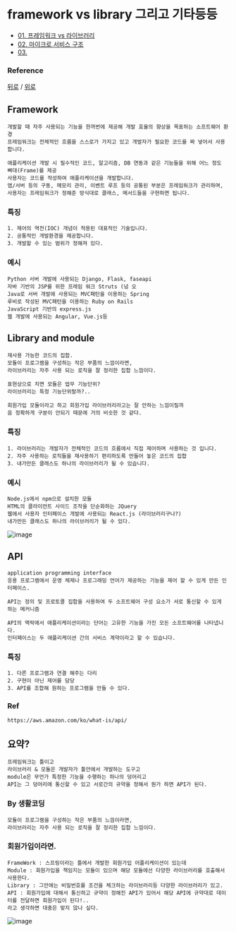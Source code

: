 # framework vs library 그리고 기타등등
* [01. 프레임워크 vs 라이브러리](#framework-vs-library)
* [02. 마이크로 서비스 구조](#마이크로-서비스-micro-service)
* [03. ](#3)

### Reference
[뒤로](../README.md) / [위로](#micro-service-vs-monolithic)



## Framework
    개발할 때 자주 사용되는 기능을 한꺼번에 제공해 개발 효율의 향상을 목표하는 소프트웨어 환경
    프레임워크는 전체적인 흐름을 스스로가 가지고 있고 개발자가 필요한 코드를 짜 넣어서 사용합니다. 

    애플리케이션 개발 시 필수적인 코드, 알고리즘, DB 연동과 같은 기능들을 위해 어느 정도 뼈대(Frame)를 제공
    사용자는 코드를 작성하여 애플리케이션을 개발합니다. 
    앱/서버 등의 구동, 메모리 관리, 이벤트 루프 등의 공통된 부분은 프레임워크가 관리하며, 
    사용자는 프레임워크가 정해준 방식대로 클래스, 메서드들을 구현하면 됩니다.

### 특징
    1. 제어의 역전(IOC) 개념이 적용된 대표적인 기술입니다.
    2. 공통적인 개발환경을 제공합니다.
    3. 개발할 수 있는 범위가 정해져 있다.
    

### 예시
    Python 서버 개발에 사용되는 Django, Flask, faseapi
    자바 기반의 JSP를 위한 프레임 워크 Struts (넘 오
    Java로 서버 개발에 사용되는 MVC패턴을 이용하는 Spring
    루비로 작성된 MVC패턴을 이용하는 Ruby on Rails
    JavaScript 기반의 express.js
    웹 개발에 사용되는 Angular, Vue.js등

## Library and module 
    재사용 가능한 코드의 집합.
    모듈이 프로그램을 구성하는 작은 부품의 느낌이라면, 
    라이브러리는 자주 사용 되는 로직을 잘 정리한 집합 느낌이다.

    표현상으로 치면 모듈은 업무 기능단위?
    라이브러리는 특정 기능단위랄까?..

    회원가입 모듈이라고 하고 회원가입 라이브러리라고는 잘 안하는 느낌이릴까
    음 정확하게 구분이 안되기 때문에 거의 비슷한 것 같다.
    

### 특징
    1. 라이브러리는 개발자가 전체적인 코드의 흐름에서 직접 제어하며 사용하는 것 입니다.
    2. 자주 사용하는 로직들을 재사용하기 편리하도록 만들어 놓은 코드의 집합
    3. 내가만든 클래스도 하나의 라이브러리가 될 수 있습니다.

### 예시
    Node.js에서 npm으로 설치한 모듈
    HTML의 클라이언트 사이드 조작을 단순화하는 JQuery
    웹에서 사용자 인터페이스 개발에 사용되는 React.js (라이브러리구나?)
    내가만든 클래스도 하나의 라이브러리가 될 수 있다.
![image](https://user-images.githubusercontent.com/22822369/186444271-583c3a3b-b02d-4f85-9965-9cf74999d0c7.png)
 
## API 
    application programming interface
    응용 프로그램에서 운영 체제나 프로그래밍 언어가 제공하는 기능을 제어 할 수 있게 만든 인터페이스.

    API는 정의 및 프로토콜 집합을 사용하여 두 소프트웨어 구성 요소가 서로 통신할 수 있게 하는 메커니즘

    API의 맥락에서 애플리케이션이라는 단어는 고유한 기능을 가진 모든 소프트웨어를 나타냅니다. 
    인터페이스는 두 애플리케이션 간의 서비스 계약이라고 할 수 있습니다.

### 특징
    1. 다른 프로그램과 연결 해주는 다리
    2. 구현이 아닌 제어를 담당
    3. API를 조합해 원하는 프로그램을 만들 수 있다. 
    
### Ref
    https://aws.amazon.com/ko/what-is/api/



## 요약? 
    프레임워크는 틀이고
    라이브러리 & 모듈은 개발자가 틀안에서 개발하는 도구고
    module은 무언가 특정한 기능을 수행하는 하나의 덩어리고
    API는 그 덩어리에 통신할 수 있고 서로간의 규약을 정해서 뭔가 하면 API가 된다.

### By 생활코딩
    모듈이 프로그램을 구성하는 작은 부품의 느낌이라면, 
    라이브러리는 자주 사용 되는 로직을 잘 정리한 집합 느낌이다.
    
### 회원가입이라면.
    FrameWork : 스프링이라는 틀에서 개발한 회원가입 어플리케이션이 있는데
    Module : 회원가입을 책임지는 모듈이 있으며 해당 모듈에선 다양한 라이브러리를 호출해서 사용한다. 
    Library : 그안에는 비밀번호를 조건을 체크하는 라이브러리등 다양한 라이브러리가 있고.
    API : 회원가입에 대해서 통신하고 규약이 정해진 API가 있어서 해당 API에 규약대로 데이터를 전달하면 회원가입이 된다!..
    라고 생각하면 대충은 맞지 않나 싶다.
    
    
![image](https://user-images.githubusercontent.com/22822369/186442491-7633000e-8c2f-401f-a652-ccf35cb084d6.png)